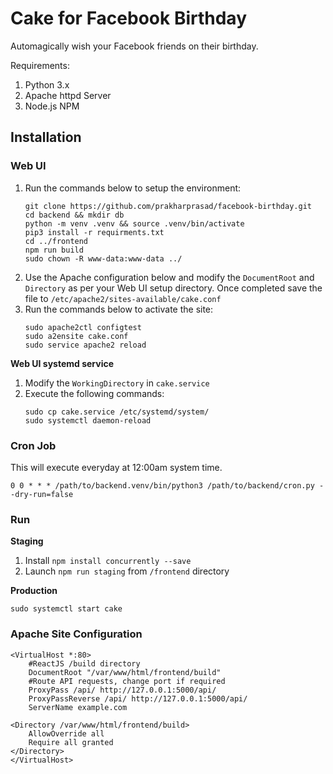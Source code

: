 # Cake for Facebook Birthday 
Automagically wish your Facebook friends on their birthday.

Requirements:
1. Python 3.x
2. Apache httpd Server
3. Node.js NPM

## Installation

### Web UI

1. Run the commands below to setup the environment:
    ```
    git clone https://github.com/prakharprasad/facebook-birthday.git
    cd backend && mkdir db
    python -m venv .venv && source .venv/bin/activate
    pip3 install -r requirments.txt
    cd ../frontend
    npm run build 
    sudo chown -R www-data:www-data ../
    ```
1. Use the Apache configuration below and modify the `DocumentRoot` and `Directory` as per your Web UI setup directory. Once completed save the file to `/etc/apache2/sites-available/cake.conf`
2. Run the commands below to activate the site:
    ```
    sudo apache2ctl configtest
    sudo a2ensite cake.conf
    sudo service apache2 reload
    ```
**Web UI systemd service**
1. Modify the `WorkingDirectory` in `cake.service`
2. Execute the following commands:
    ```
    sudo cp cake.service /etc/systemd/system/
    sudo systemctl daemon-reload
    ```


### Cron Job 

This will execute everyday at 12:00am system time.
```
0 0 * * * /path/to/backend.venv/bin/python3 /path/to/backend/cron.py --dry-run=false
```

### Run

**Staging** 

1. Install `npm install concurrently --save`
2. Launch `npm run staging` from `/frontend` directory

**Production**

`sudo systemctl start cake`



### Apache Site Configuration
```
<VirtualHost *:80>
    #ReactJS /build directory
    DocumentRoot "/var/www/html/frontend/build"
    #Route API requests, change port if required
    ProxyPass /api/ http://127.0.0.1:5000/api/
    ProxyPassReverse /api/ http://127.0.0.1:5000/api/
    ServerName example.com

<Directory /var/www/html/frontend/build>
    AllowOverride all
    Require all granted
</Directory>
</VirtualHost>
